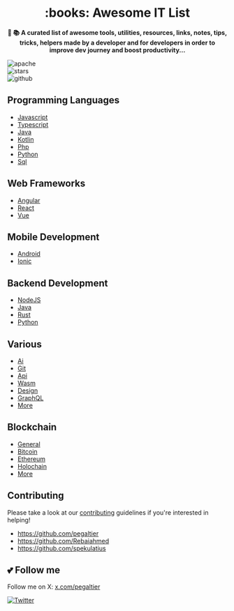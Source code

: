 <h1 align="center">
:books: Awesome IT List
</h1>

<p align="center">
  <strong>📔 📚 A curated list of awesome tools, utilities, resources, links, notes, tips, tricks, helpers made by a developer and for developers in order to improve dev journey and boost productivity...</strong>
</p>

![apache](https://badgen.net/badge/license/Apache-2.0/blue)  
![stars](https://badgen.net/badge/stars/★★★★★)  
![github](https://badgen.net/github/stars/pegaltier/utils-dev)

## Programming Languages

-   [Javascript](utils-coding/utils-javascript.md)
-   [Typescript](utils-coding/utils-typescript.md)
-   [Java](utils-coding/utils-java.md)
-   [Kotlin](utils-coding/utils-kotlin.md)
-   [Php](utils-coding/utils-php.md)
-   [Python](utils-coding/utils-python.md)
-   [Sql](utils-coding/utils-sql.md)

## Web Frameworks

-   [Angular](utils-coding/utils-angular-list.md)
-   [React](utils-coding/utils-react.md)
-   [Vue](utils-coding/utils-vue.md)

## Mobile Development

-   [Android](utils-coding/utils-android.md)
-   [Ionic](utils-coding/utils-ionic.md)

## Backend Development

-   [NodeJS](utils-coding/utils-node.md)
-   [Java](utils-coding/utils-java.md)
-   [Rust](utils-coding/utils-rust.md)
-   [Python](utils-coding/utils-python.md)

## Various

-   [Ai](utils-coding/utils-ai.md)
-   [Git](utils-coding/utils-git.md)
-   [Api](utils-coding/utils-api.md)
-   [Wasm](utils-coding/utils-wasm.md)
-   [Design](utils-coding/utils-design.md)
-   [GraphQL](utils-coding/utils-graphql.md)
-   [More](utils-coding/)

## Blockchain

-   [General](utils-chain/utils-chain-all.md)
-   [Bitcoin](utils-chain/utils-chain-btc.md)
-   [Ethereum](utils-chain/utils-chain-eth.md)
-   [Holochain](utils-chain/utils-chain-hot.md)
-   [More](utils-chain/)

## Contributing

Please take a look at our [contributing](https://github.com/pegaltier/utils-dev/blob/master/CONTRIBUTING.md) guidelines if you're interested in helping!

-   <https://github.com/pegaltier>
-   <https://github.com/Rebaiahmed>
-   <https://github.com/spekulatius>

## :two_hearts: Follow me

Follow me on X: [x.com/pegaltier](https://x.com/pegaltier)

[![Twitter](https://img.shields.io/twitter/url/https/github.com/pegaltier/utils-dev.svg?style=social&label=Follow)](https://twitter.com/intent/follow?screen_name=pegaltier)
